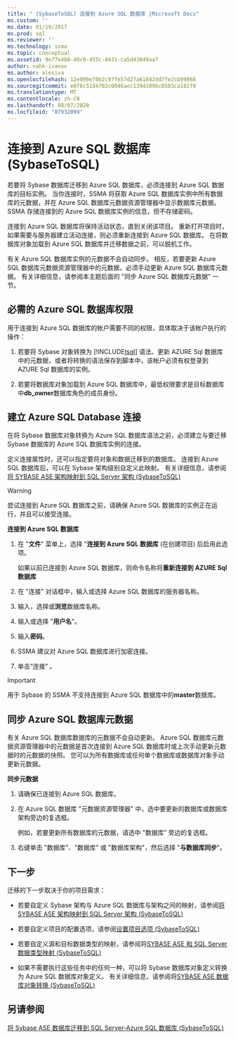 ```yaml
---
title: " (SybaseToSQL) 连接到 Azure SQL 数据库 |Microsoft Docs"
ms.custom: ''
ms.date: 01/19/2017
ms.prod: sql
ms.reviewer: ''
ms.technology: ssma
ms.topic: conceptual
ms.assetid: 9e77e4b0-40c0-455c-8431-ca5d43849aa7
author: nahk-ivanov
ms.author: alexiva
ms.openlocfilehash: 12e090ef0b2c97fe57d27a61842dd7fe2cb99866
ms.sourcegitcommit: e8f6c51d4702c0046aec1394109bc0503ca182f0
ms.translationtype: MT
ms.contentlocale: zh-CN
ms.lasthandoff: 08/07/2020
ms.locfileid: "87932099"
---
```

# <a name="connecting-to-azure-sql-database-sybasetosql"></a>连接到 Azure SQL 数据库 (SybaseToSQL) 
若要将 Sybase 数据库迁移到 Azure SQL 数据库，必须连接到 Azure SQL 数据库的目标实例。 当你连接时，SSMA 将获取 Azure SQL 数据库实例中所有数据库的元数据，并在 Azure SQL 数据库元数据资源管理器中显示数据库元数据。 SSMA 存储连接到的 Azure SQL 数据库实例的信息，但不存储密码。  
  
连接到 Azure SQL 数据库将保持活动状态，直到关闭该项目。 重新打开项目时，如果需要与服务器建立活动连接，则必须重新连接到 Azure SQL 数据库。 在将数据库对象加载到 Azure SQL 数据库并迁移数据之前，可以脱机工作。  
  
有关 Azure SQL 数据库实例的元数据不会自动同步。 相反，若要更新 Azure SQL 数据库元数据资源管理器中的元数据，必须手动更新 Azure SQL 数据库元数据。 有关详细信息，请参阅本主题后面的 "同步 Azure SQL 数据库元数据" 一节。  
  
## <a name="required-azure-sql-database-permissions"></a>必需的 Azure SQL 数据库权限  
用于连接到 Azure SQL 数据库的帐户需要不同的权限，具体取决于该帐户执行的操作：  
  
1.  若要将 Sybase 对象转换为 [!INCLUDE[tsql](../../includes/tsql-md.md)] 语法、更新 AZURE Sql 数据库中的元数据，或者将转换的语法保存到脚本中，该帐户必须有权登录到 AZURE Sql 数据库的实例。  
  
2.  若要将数据库对象加载到 Azure SQL 数据库中，最低权限要求是目标数据库中**db_owner**数据库角色的成员身份。  
  
## <a name="establishing-an-azure-sql-database-connection"></a>建立 Azure SQL Database 连接  
在将 Sybase 数据库对象转换为 Azure SQL 数据库语法之前，必须建立与要迁移 Sybase 数据库的 Azure SQL 数据库实例的连接。  
  
定义连接属性时，还可以指定要将对象和数据迁移到的数据库。 连接到 Azure SQL 数据库后，可以在 Sybase 架构级别自定义此映射。 有关详细信息，请参阅[将 SYBASE ASE 架构映射到 SQL Server 架构 &#40;SybaseToSQL&#41;](../../ssma/sybase/mapping-sybase-ase-schemas-to-sql-server-schemas-sybasetosql.md)  
  
> [!WARNING]  
> 尝试连接到 Azure SQL 数据库之前，请确保 Azure SQL 数据库的实例正在运行，并且可以接受连接。  
  
**连接到 Azure SQL 数据库**  
  
1.  在 "**文件**" 菜单上，选择 "**连接到 Azure SQL 数据库** (在创建项目) 后启用此选项。  
  
    如果以前已连接到 Azure SQL 数据库，则命令名称将**重新连接到 AZURE Sql 数据库**  
  
2.  在 "连接" 对话框中，输入或选择 Azure SQL 数据库的服务器名称。  
  
3.  输入，选择或**浏览**数据库名称。  
  
4.  输入或选择 "**用户名**"。  
  
5.  输入**密码**。  
  
6.  SSMA 建议对 Azure SQL 数据库进行加密连接。  
  
7.  单击“连接” 。  
  
> [!IMPORTANT]  
> 用于 Sybase 的 SSMA 不支持连接到 Azure SQL 数据库中的**master**数据库。  
  
## <a name="synchronizing-azure-sql-database-metadata"></a>同步 Azure SQL 数据库元数据  
有关 Azure SQL 数据库数据库的元数据不会自动更新。 Azure SQL 数据库元数据资源管理器中的元数据是首次连接到 Azure SQL 数据库时或上次手动更新元数据时的元数据的快照。 您可以为所有数据库或任何单个数据库或数据库对象手动更新元数据。  
  
**同步元数据**  
  
1.  请确保已连接到 Azure SQL 数据库。  
  
2.  在 Azure SQL 数据库 "元数据资源管理器" 中，选中要更新的数据库或数据库架构旁边的复选框。  
  
    例如，若要更新所有数据库的元数据，请选中 "数据库" 旁边的复选框。  
  
3.  右键单击 "数据库"、"数据库" 或 "数据库架构"，然后选择 "**与数据库同步**"。  
  
## <a name="next-step"></a>下一步  
迁移的下一步取决于你的项目需求：  
  
-   若要自定义 Sybase 架构与 Azure SQL 数据库与架构之间的映射，请参阅[将 SYBASE ASE 架构映射到 SQL Server 架构 &#40;SybaseToSQL&#41;](../../ssma/sybase/mapping-sybase-ase-schemas-to-sql-server-schemas-sybasetosql.md)  
  
-   若要自定义项目的配置选项，请参阅[设置项目选项 &#40;SybaseToSQL&#41;](../../ssma/sybase/setting-project-options-sybasetosql.md)  
  
-   若要自定义源和目标数据类型的映射，请参阅将[SYBASE ASE 和 SQL Server 数据类型映射 &#40;SybaseToSQL&#41;](../../ssma/sybase/mapping-sybase-ase-and-sql-server-data-types-sybasetosql.md)  
  
-   如果不需要执行这些任务中的任何一种，可以将 Sybase 数据库对象定义转换为 Azure SQL 数据库对象定义。 有关详细信息，请参阅将[SYBASE ASE 数据库对象转换 &#40;SybaseToSQL&#41;](../../ssma/sybase/converting-sybase-ase-database-objects-sybasetosql.md)  
  
## <a name="see-also"></a>另请参阅  
[将 Sybase ASE 数据库迁移到 SQL Server-Azure SQL 数据库 &#40;SybaseToSQL&#41;](../../ssma/sybase/migrating-sybase-ase-databases-to-sql-server-azure-sql-db-sybasetosql.md)  
  
